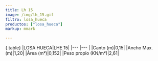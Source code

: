 ```yaml
---
title: Lh 15
image: /img/lh_15.gif
filtro: losa_hueca
productos: ["losa_hueca"]
markup: mmark

---
```

{.table}
|LOSA HUECA|LHE 15|
|--- |--- |
|Canto (m)|0,15|
|Ancho Max. (m)|1,20|
|Área (m²)|0,152|
|Peso propio (KN/m²)|2,61|
